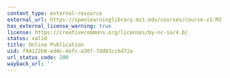 ```yaml
---
content_type: external-resource
external_url: https://openlearninglibrary.mit.edu/courses/course-v1:MITx+6.036+1T2019/about
has_external_license_warning: true
license: https://creativecommons.org/licenses/by-nc-sa/4.0/
status: valid
title: Online Publication
uid: f94122b8-ed4c-4efc-a36f-7dd83cc6d72a
url_status_code: 200
wayback_url: ''
---
```

